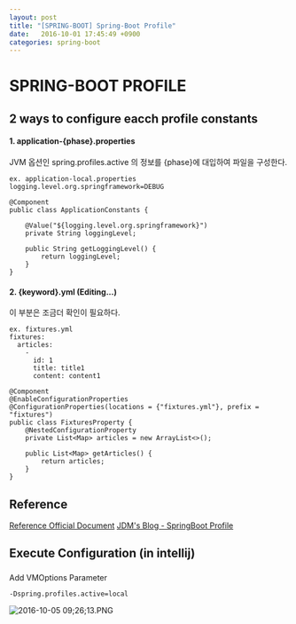 ```yaml
---
layout: post
title: "[SPRING-BOOT] Spring-Boot Profile"
date:   2016-10-01 17:45:49 +0900
categories: spring-boot 
---
```


# SPRING-BOOT PROFILE

## 2 ways to configure eacch profile constants

#### 1. application-{phase}.properties
JVM 옵션인 spring.profiles.active 의 정보를 {phase}에 대입하여 파일을 구성한다.

~~~
ex. application-local.properties
logging.level.org.springframework=DEBUG
~~~

~~~
@Component
public class ApplicationConstants {

    @Value("${logging.level.org.springframework}")
    private String loggingLevel;

    public String getLoggingLevel() {
        return loggingLevel;
    }
}
~~~

#### 2. {keyword}.yml (Editing...)
이 부분은 조금더 확인이 필요하다.

~~~
ex. fixtures.yml
fixtures:
  articles:
    -
      id: 1
      title: title1
      content: content1
~~~

~~~
@Component
@EnableConfigurationProperties
@ConfigurationProperties(locations = {"fixtures.yml"}, prefix = "fixtures")
public class FixturesProperty {
    @NestedConfigurationProperty
    private List<Map> articles = new ArrayList<>();

    public List<Map> getArticles() {
        return articles;
    }
}
~~~


## Reference
[Reference Official Document](http://docs.spring.io/spring-boot/docs/current/reference/html/boot-features-profiles.html)
[JDM's Blog - SpringBoot Profile](http://jdm.kr/blog/200) 

## Execute Configuration (in intellij)

### 
Add VMOptions Parameter
~~~
-Dspring.profiles.active=local
~~~

![2016-10-05 09;26;13.PNG](https://s3-ap-northeast-1.amazonaws.com/torchpad-production/wikis/5790/m1MNdCh1R3iTmUY7POZV_2016-10-05%2009;26;13.PNG)
